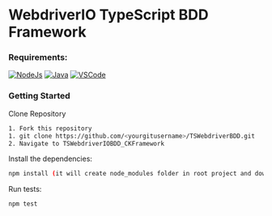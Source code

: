# WebdriverIO TypeScript BDD Framework


### Requirements:
[![NodeJs](https://img.shields.io/badge/-NodeJS%20v12%20OR%20later-%23339933?logo=npm)](https://nodejs.org/en/download/)
[![Java](https://img.shields.io/badge/-Java%20JDK-%23007396?logo=java&logoColor=black&)](https://www.oracle.com/java/technologies/downloads/)
[![VSCode](https://img.shields.io/badge/-Visual%20Studio%20Code-%233178C6?logo=visual-studio-code)](https://code.visualstudio.com/download)

### Getting Started
Clone Repository
```bash
1. Fork this repository
1. git clone https://github.com/<yourgitusername>/TSWebdriverBDD.git
2. Navigate to TSWebdriverIOBDD_CKFramework
```

Install the dependencies:
```bash
npm install (it will create node_modules folder in root project and download all required dependencies)
```

Run tests:
```bash
npm test

```

